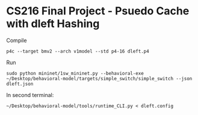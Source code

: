 # CS216 Final Project - Psuedo Cache with dleft Hashing

Compile
```
p4c --target bmv2 --arch v1model --std p4-16 dleft.p4
```

Run
```
sudo python mininet/1sw_mininet.py --behavioral-exe ~/Desktop/behavioral-model/targets/simple_switch/simple_switch --json dleft.json
```

In second terminal:
```
~/Desktop/behavioral-model/tools/runtime_CLI.py < dleft.config
```
